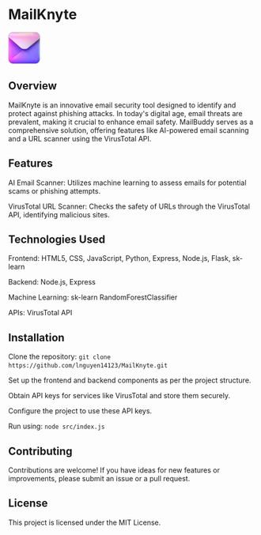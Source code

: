 # MailKnyte

![MailBuddy Logo](/images/small_icon.png)

## Overview

MailKnyte is an innovative email security tool designed to identify and protect against phishing attacks. In today's digital age, email threats are prevalent, making it crucial to enhance email safety. MailBuddy serves as a comprehensive solution, offering features like AI-powered email scanning and a URL scanner using the VirusTotal API.

## Features

AI Email Scanner: Utilizes machine learning to assess emails for potential scams or phishing attempts.

VirusTotal URL Scanner: Checks the safety of URLs through the VirusTotal API, identifying malicious sites.

## Technologies Used

Frontend: HTML5, CSS, JavaScript, Python, Express, Node.js, Flask, sk-learn

Backend: Node.js, Express

Machine Learning: sk-learn RandomForestClassifier

APIs: VirusTotal API

## Installation

Clone the repository:
```git clone https://github.com/lnguyen14123/MailKnyte.git```

Set up the frontend and backend components as per the project structure.

Obtain API keys for services like VirusTotal and store them securely.

Configure the project to use these API keys.

Run using: ```node src/index.js```


## Contributing
Contributions are welcome! If you have ideas for new features or improvements, please submit an issue or a pull request.

## License
This project is licensed under the MIT License.

